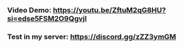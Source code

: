 ### Video Demo: https://youtu.be/ZftuM2qG8HU?si=edse5FSM2O9Qgvjl

### Test in my server: https://discord.gg/zZZ3ymGM
